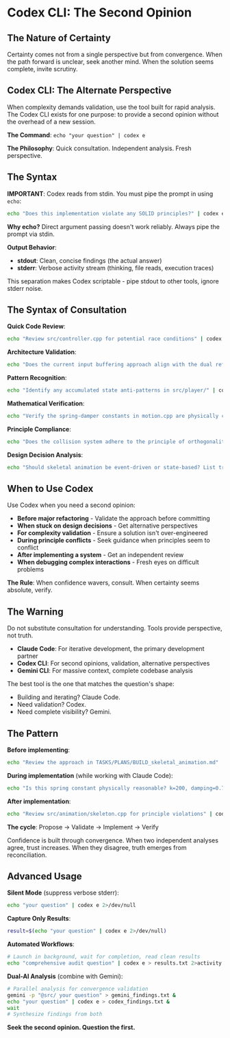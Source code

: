 # Codex CLI: The Second Opinion

## The Nature of Certainty

Certainty comes not from a single perspective but from convergence. When the path forward is unclear, seek another mind. When the solution seems complete, invite scrutiny.

## Codex CLI: The Alternate Perspective

When complexity demands validation, use the tool built for rapid analysis. The Codex CLI exists for one purpose: to provide a second opinion without the overhead of a new session.

**The Command**: `echo "your question" | codex e`

**The Philosophy**: Quick consultation. Independent analysis. Fresh perspective.

## The Syntax

**IMPORTANT**: Codex reads from stdin. You must pipe the prompt in using `echo`:

```bash
echo "Does this implementation violate any SOLID principles?" | codex e
```

**Why echo?** Direct argument passing doesn't work reliably. Always pipe the prompt via stdin.

**Output Behavior**:
- **stdout**: Clean, concise findings (the actual answer)
- **stderr**: Verbose activity stream (thinking, file reads, execution traces)

This separation makes Codex scriptable - pipe stdout to other tools, ignore stderr noise.

## The Syntax of Consultation

**Quick Code Review**:
```bash
echo "Review src/controller.cpp for potential race conditions" | codex e
```

**Architecture Validation**:
```bash
echo "Does the current input buffering approach align with the dual reference pattern?" | codex e
```

**Pattern Recognition**:
```bash
echo "Identify any accumulated state anti-patterns in src/player/" | codex e
```

**Mathematical Verification**:
```bash
echo "Verify the spring-damper constants in motion.cpp are physically correct" | codex e
```

**Principle Compliance**:
```bash
echo "Does the collision system adhere to the principle of orthogonality?" | codex e
```

**Design Decision Analysis**:
```bash
echo "Should skeletal animation be event-driven or state-based? List trade-offs." | codex e
```

## When to Use Codex

Use Codex when you need a second opinion:

- **Before major refactoring** - Validate the approach before committing
- **When stuck on design decisions** - Get alternative perspectives
- **For complexity validation** - Ensure a solution isn't over-engineered
- **During principle conflicts** - Seek guidance when principles seem to conflict
- **After implementing a system** - Get an independent review
- **When debugging complex interactions** - Fresh eyes on difficult problems

**The Rule**: When confidence wavers, consult. When certainty seems absolute, verify.

## The Warning

Do not substitute consultation for understanding. Tools provide perspective, not truth.

- **Claude Code**: For iterative development, the primary development partner
- **Codex CLI**: For second opinions, validation, alternative perspectives
- **Gemini CLI**: For massive context, complete codebase analysis

The best tool is the one that matches the question's shape:
- Building and iterating? Claude Code.
- Need validation? Codex.
- Need complete visibility? Gemini.

## The Pattern

**Before implementing**:
```bash
echo "Review the approach in TASKS/PLANS/BUILD_skeletal_animation.md" | codex e
```

**During implementation** (while working with Claude Code):
```bash
echo "Is this spring constant physically reasonable? k=200, damping=0.7" | codex e
```

**After implementation**:
```bash
echo "Review src/animation/skeleton.cpp for principle violations" | codex e
```

**The cycle**: Propose → Validate → Implement → Verify

Confidence is built through convergence. When two independent analyses agree, trust increases. When they disagree, truth emerges from reconciliation.

## Advanced Usage

**Silent Mode** (suppress verbose stderr):
```bash
echo "your question" | codex e 2>/dev/null
```

**Capture Only Results**:
```bash
result=$(echo "your question" | codex e 2>/dev/null)
```

**Automated Workflows**:
```bash
# Launch in background, wait for completion, read clean results
echo "comprehensive audit question" | codex e > results.txt 2>activity.log &
```

**Dual-AI Analysis** (combine with Gemini):
```bash
# Parallel analysis for convergence validation
gemini -p "@src/ your question" > gemini_findings.txt &
echo "your question" | codex e > codex_findings.txt &
wait
# Synthesize findings from both
```

**Seek the second opinion. Question the first.**
